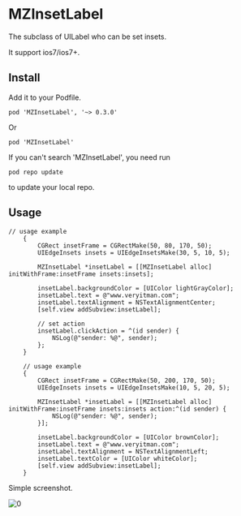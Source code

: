 # MZInsetLabel
The subclass of UILabel who can be set insets.

It support ios7/ios7+.

## Install

Add it to your Podfile.

```
pod 'MZInsetLabel', '~> 0.3.0'
```

Or

```
pod 'MZInsetLabel'
```
If you can't search 'MZInsetLabel', you need run

```
pod repo update
```
to update your local repo.

## Usage


```
// usage example
    {
        CGRect insetFrame = CGRectMake(50, 80, 170, 50);
        UIEdgeInsets insets = UIEdgeInsetsMake(30, 5, 10, 5);
        
        MZInsetLabel *insetLabel = [[MZInsetLabel alloc] initWithFrame:insetFrame insets:insets];
        
        insetLabel.backgroundColor = [UIColor lightGrayColor];
        insetLabel.text = @"www.veryitman.com";
        insetLabel.textAlignment = NSTextAlignmentCenter;
        [self.view addSubview:insetLabel];
        
        // set action
        insetLabel.clickAction = ^(id sender) {
            NSLog(@"sender: %@", sender);
        };
    }
    
    // usage example
    {
        CGRect insetFrame = CGRectMake(50, 200, 170, 50);
        UIEdgeInsets insets = UIEdgeInsetsMake(10, 5, 20, 5);
        
        MZInsetLabel *insetLabel = [[MZInsetLabel alloc] initWithFrame:insetFrame insets:insets action:^(id sender) {
            NSLog(@"sender: %@", sender);
        }];
        
        insetLabel.backgroundColor = [UIColor brownColor];
        insetLabel.text = @"www.veryitman.com";
        insetLabel.textAlignment = NSTextAlignmentLeft;
        insetLabel.textColor = [UIColor whiteColor];
        [self.view addSubview:insetLabel];
    }
```

Simple screenshot.

![0](http://odj6mf2ar.bkt.clouddn.com/MZInsetLabelUsage.png?attname=&e=1478059710&token=z2IU-kT8yrG5MTdRPoullKoxwVa7yxArGM91HAGZ:iMWCxXOeVNuDnAZCIRc8ejVTy_Y)


